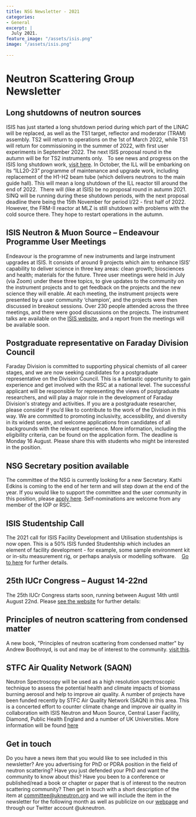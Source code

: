 ```yaml
---
title: NSG Newsletter - 2021
categories:
- General
excerpt: |
  July 2021.
feature_image: "/assets/isis.png"
image: "/assets/isis.png"
 
---
```

# Neutron Scattering Group Newsletter

## Long shutdowns of neutron sources

ISIS has just started a long shutdown period during which part of the LINAC will be replaced, as well as the TS1 target, reflector and moderator (TRAM) assembly. TS2 will return to operations on the 1st of March 2022, while TS1 will return for commissioning in the summer of 2022, with first user experiments in September 2022. The next ISIS proposal round in the autumn will be for TS2 instruments only.   To see news and progress on the ISIS long shutdown work, 
[visit here](https://www.isis.stfc.ac.uk/Pages/ShutdownUpdate.aspx). 
In October, the ILL will be embarking on its “ILL20-23” programme of maintenance and upgrade work, including replacement of the H1-H2 beam tube (which delivers neutrons to the main guide hall). This will mean a long shutdown of the ILL reactor till around the end of 2022.  There will (like at ISIS) be no proposal round in autumn 2021.  
SINQ will be running during these shutdown periods, with the next proposal deadline there being the 15th November for period I/22 - first half of 2022. However, the FRM-II reactor at MLZ is still shutdown with problems with the cold source there. They hope to restart operations in the autumn.

## ISIS Neutron & Muon Source – Endeavour Programme User Meetings

Endeavour is the programme of new instruments and large instrument upgrades at ISIS. It consists of around 9 projects which aim to enhance ISIS’ capability to deliver science in three key areas: clean growth; biosciences and health; materials for the future. Three user meetings were held in July (via Zoom) under these three topics, to give updates to the community on the instrument projects and to get feedback on the projects and the new science they will enable. At each meeting, the instrument projects were presented by a user community ‘champion’, and the projects were then discussed in breakout sessions. Over 230 people attended across the three meetings, and there were good discussions on the projects. The instrument talks are available on the 
[ISIS website](https://www.isis.stfc.ac.uk/Pages/News21_EndeavourMeetings.aspx), and a report from the meetings will be available soon.

## Postgraduate representative on Faraday Division Council

Faraday Division is committed to supporting physical chemists of all career stages, and we are now seeking candidates for a postgraduate representative on the Division Council. 
This is a fantastic opportunity to gain experience and get involved with the RSC at a national level. The successful applicant will be responsible for representing the views of postgraduate researchers, and will play a major role in the development of Faraday Division's strategy and activities.
If you are a postgraduate researcher, please consider if you’d like to contribute to the work of the Division in this way. We are committed to promoting inclusivity, accessibility, and diversity in its widest sense, and welcome applications from candidates of all backgrounds with the relevant experience. 
More information, including the eligibility criteria, can be found on the application form. The deadline is Monday 16 August. Please share this with students who might be interested in the position.

## NSG Secretary position available

The committee of the NSG is currently looking for a new Secretary. Kathi Edkins is coming to the end of her term and will step down at the end of the year. If you would like to support the committee and the user community in this position, please [apply here](https://www.mi-nomination.com/iop/form/NominationGroup). Self-nominations are welcome from any member of the IOP or RSC.

## ISIS Studentship Call

The 2021 call for ISIS Facility Development and Utilisation studentships is now open. This is a 50% ISIS funded Studentship which includes an element of facility development - for example, some sample environment kit or in-situ measurement rig, or perhaps analysis or modelling software.   
[Go to here](https://www.isis.stfc.ac.uk/Pages/2021-Call-for-studentships.aspx) for further details.

## 25th IUCr Congress – August 14-22nd

The 25th IUCr Congress starts soon, running between August 14th until August 22nd. Please [see the website](https://iucr25.org/) for further details: 

## Principles of neutron scattering from condensed matter

A new book, "Principles of neutron scattering from condensed matter" by Andrew Boothroyd, is out and may be of interest to the community. 
[visit this](https://global.oup.com/academic/product/principles-of-neutron-scattering-from-condensed-matter-9780198862314?cc=gb&lang=en&).

## STFC Air Quality Network (SAQN)

Neutron Spectroscopy will be used as a high resolution spectroscopic technique to assess the potential health and climate impacts of biomass burning aerosol and help to improve air quality. A number of projects have been funded recently by STFC Air Quality Network (SAQN) in this area. This is a concerted effort to counter climate change and improve air quality in collaboration with ISIS Neutron and Muon Source, Central Laser Facility, Diamond, Public Health England and a number of UK Universities. More information will be found [here](https://www.saqn.org/2021/06/29/saqn-funds-new-research-into-air-quality/)

## Get in touch

Do you have a news item that you would like to see included in this newsletter? Are you advertising for PhD or PDRA position in the field of neutron scattering? Have you just defended your PhD and want the community to know about this? Have you been to a conference or published/read a book or chapter or paper that is of interest to the neutron scattering community? Then get in touch with a short description of the item at committee@ukneutron.org and we will include the item in the newsletter for the following month as well as publicize on our [webpage](http://ukneutron.org) and through our Twitter account @ukneutron. 



